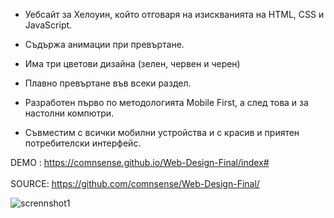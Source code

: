 - Уебсайт за Хелоуин, който отговаря на изискванията на HTML, CSS и JavaScript.

- Съдържа анимации при превъртане.

- Има три цветови дизайна (зелен, червен и черен)

- Плавно превъртане във всеки раздел.

- Разработен първо по методологията Mobile First, а след това и за настолни компютри.

- Съвместим с всички мобилни устройства и с красив и приятен потребителски интерфейс.



DEMO : https://comnsense.github.io/Web-Design-Final/index# <br> <br>
SOURCE: https://github.com/comnsense/Web-Design-Final/
 
![scrennshot1](https://github.com/comnsense/Web-Design-Final/assets/111774303/fb464e4c-a91f-4b3b-b03e-1b5a995c7482)
